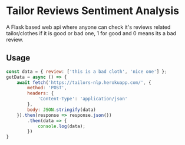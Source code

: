 # Tailor Reviews Sentiment Analysis
A Flask based web api where anyone can check it's reviews related tailor/clothes if it is good or bad one, 1 for good and 0 means its a bad review.

## Usage
```js
const data = { review: ['this is a bad cloth', 'nice one'] };
getData = async () => {
    await fetch('https://tailors-nlp.herokuapp.com/', {
        method: 'POST',
        headers: {
            'Content-Type': 'application/json'
        },
        body: JSON.stringify(data)
    }).then(response => response.json())
        .then(data => {
            console.log(data);
        })
}
```
